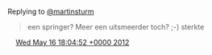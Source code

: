 Replying to [@martinsturm](https://twitter.com/martinsturm/status/202789359605399553)

> een springer? Meer een uitsmeerder toch? ;\-\) sterkte

<img src="../../media/tweet.ico" width="12" /> [Wed May 16 18:04:52 +0000 2012](https://twitter.com/DromerDenker/status/202821936949108736)